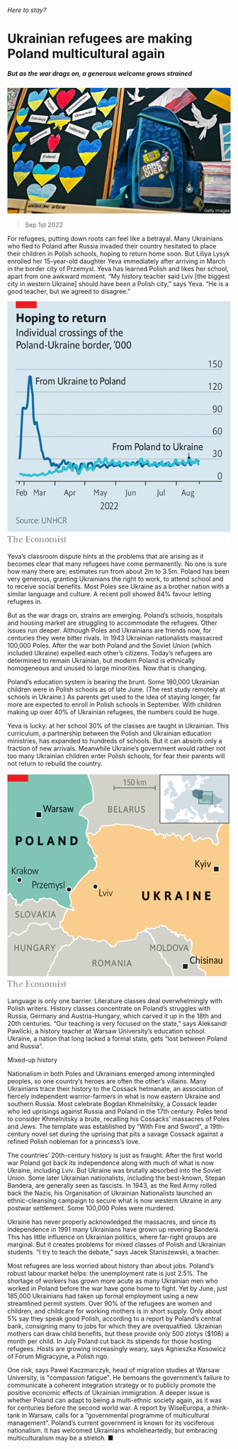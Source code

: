 ###### Here to stay?

# Ukrainian refugees are making Poland multicultural again 

##### But as the war drags on, a generous welcome grows strained 

![image](images/20220903_EUP503.jpg) 

> Sep 1st 2022 

For refugees, putting down roots can feel like a betrayal. Many Ukrainians who fled to Poland after Russia invaded their country hesitated to place their children in Polish schools, hoping to return home soon. But Liliya Lysyk enrolled her 15-year-old daughter Yeva immediately after arriving in March in the border city of Przemysl. Yeva has learned Polish and likes her school, apart from one awkward moment. “My history teacher said Lviv [the biggest city in western Ukraine] should have been a Polish city,” says Yeva. “He is a good teacher, but we agreed to disagree.”

![image](images/20220903_EUC699.png) 


Yeva’s classroom dispute hints at the problems that are arising as it becomes clear that many refugees have come permanently. No one is sure how many there are; estimates run from about 2m to 3.5m. Poland has been very generous, granting Ukrainians the right to work, to attend school and to receive social benefits. Most Poles see Ukraine as a brother nation with a similar language and culture. A recent poll showed 84% favour letting refugees in.

But as the war drags on, strains are emerging. Poland’s schools, hospitals and housing market are struggling to accommodate the refugees. Other issues run deeper. Although Poles and Ukrainians are friends now, for centuries they were bitter rivals. In 1943 Ukrainian nationalists massacred 100,000 Poles. After the war both Poland and the Soviet Union (which included Ukraine) expelled each other’s citizens. Today’s refugees are determined to remain Ukrainian, but modern Poland is ethnically homogeneous and unused to large minorities. Now that is changing.

Poland’s education system is bearing the brunt. Some 180,000 Ukrainian children were in Polish schools as of late June. (The rest study remotely at schools in Ukraine.) As parents get used to the idea of staying longer, far more are expected to enroll in Polish schools in September. With children making up over 40% of Ukrainian refugees, the numbers could be huge.

Yeva is lucky: at her school 30% of the classes are taught in Ukrainian. This curriculum, a partnership between the Polish and Ukrainian education ministries, has expanded to hundreds of schools. But it can absorb only a fraction of new arrivals. Meanwhile Ukraine’s government would rather not too many Ukrainian children enter Polish schools, for fear their parents will not return to rebuild the country.

![image](images/20220903_EUM953.png) 


Language is only one barrier. Literature classes deal overwhelmingly with Polish writers. History classes concentrate on Poland’s struggles with Russia, Germany and Austria-Hungary, which carved it up in the 18th and 20th centuries. “Our teaching is very focused on the state,” says Aleksandr Pawlicki, a history teacher at Warsaw University’s education school. Ukraine, a nation that long lacked a formal state, gets “lost between Poland and Russia”. 

Mixed-up history

Nationalism in both Poles and Ukrainians emerged among intermingled peoples, so one country’s heroes are often the other’s villains. Many Ukrainians trace their history to the Cossack hetmanate, an association of fiercely independent warrior-farmers in what is now eastern Ukraine and southern Russia. Most celebrate Bogdan Khmelnitsky, a Cossack leader who led uprisings against Russia and Poland in the 17th century. Poles tend to consider Khmelnitsky a brute, recalling his Cossacks’ massacres of Poles and Jews. The template was established by “With Fire and Sword”, a 19th-century novel set during the uprising that pits a savage Cossack against a refined Polish nobleman for a princess’s love.

The countries’ 20th-century history is just as fraught. After the first world war Poland got back its independence along with much of what is now Ukraine, including Lviv. But Ukraine was brutally absorbed into the Soviet Union. Some later Ukrainian nationalists, including the best-known, Stepan Bandera, are generally seen as fascists. In 1943, as the Red Army rolled back the Nazis, his Organisation of Ukrainian Nationalists launched an ethnic-cleansing campaign to secure what is now western Ukraine in any postwar settlement. Some 100,000 Poles were murdered.

Ukraine has never properly acknowledged the massacres, and since its independence in 1991 many Ukrainians have grown up revering Bandera. This has little influence on Ukrainian politics, where far-right groups are marginal. But it creates problems for mixed classes of Polish and Ukrainian students. “I try to teach the debate,” says Jacek Staniszewski, a teacher.

Most refugees are less worried about history than about jobs. Poland’s robust labour market helps: the unemployment rate is just 2.5%. The shortage of workers has grown more acute as many Ukrainian men who worked in Poland before the war have gone home to fight. Yet by June, just 185,000 Ukrainians had taken up formal employment using a new streamlined permit system. Over 90% of the refugees are women and children, and childcare for working mothers is in short supply. Only about 5% say they speak good Polish, according to a report by Poland’s central bank, consigning many to jobs for which they are overqualified. Ukrainian mothers can draw child benefits, but these provide only 500 zlotys ($106) a month per child. In July Poland cut back its stipends for those hosting refugees. Hosts are growing increasingly weary, says Agnieszka Kosowicz of Forum Migracyjne, a Polish ngo.

One risk, says Pawel Kaczmarczyk, head of migration studies at Warsaw University, is &#34;compassion fatigue&#34;. He bemoans the government’s failure to communicate a coherent integration strategy or to publicly promote the positive economic effects of Ukrainian immigration. A deeper issue is whether Poland can adapt to being a multi-ethnic society again, as it was for centuries before the second world war. A report by WiseEuropa, a think-tank in Warsaw, calls for a “governmental programme of multicultural management”. Poland’s current government is known for its vociferous nationalism. It has welcomed Ukrainians wholeheartedly, but embracing multiculturalism may be a stretch. ■


